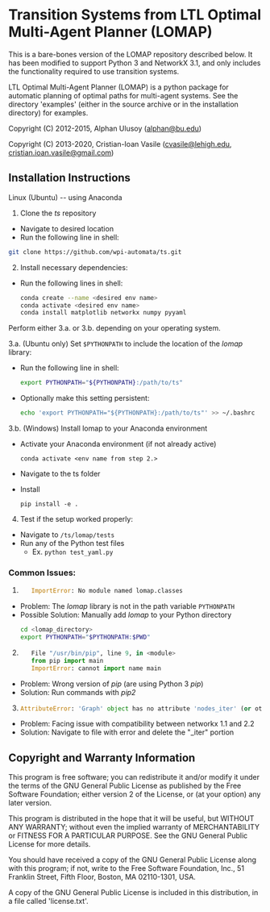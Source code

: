 Transition Systems from LTL Optimal Multi-Agent Planner (LOMAP)
=======================================

This is a bare-bones version of the LOMAP repository described below. It has been modified to support Python 3 and NetworkX 3.1, and only includes the functionality required to use transition systems.

LTL Optimal Multi-Agent Planner (LOMAP) is a python package for automatic
planning of optimal paths for multi-agent systems.
See the directory 'examples' (either in the source archive or in the
installation directory) for examples.

Copyright (C) 2012-2015, Alphan Ulusoy (alphan@bu.edu)

Copyright (C) 2013-2020, Cristian-Ioan Vasile (cvasile@lehigh.edu,
                                               cristian.ioan.vasile@gmail.com)

## Installation Instructions

Linux (Ubuntu) -- using Anaconda
1. Clone the _ts_ repository
  * Navigate to desired location
  * Run the following line in shell:

  ```bash
  git clone https://github.com/wpi-automata/ts.git
  ```

2. Install necessary dependencies:

  * Run the following lines in shell:

    ```bash
    conda create --name <desired env name>
    conda activate <desired env name>
    conda install matplotlib networkx numpy pyyaml
    ```

Perform either 3.a. or 3.b. depending on your operating system.

3.a. (Ubuntu only) Set `$PYTHONPATH` to include the location of the _lomap_ library:
  * Run the following line in shell:

      ```bash
      export PYTHONPATH="${PYTHONPATH}:/path/to/ts"
      ```

  * Optionally make this setting persistent:

      ```bash
      echo 'export PYTHONPATH="${PYTHONPATH}:/path/to/ts"' >> ~/.bashrc
      ```
3.b. (Windows) Install lomap to your Anaconda environment
* Activate your Anaconda environment (if not already active)

    ```
    conda activate <env name from step 2.>
    ```

* Navigate to the ts folder

* Install
    ```
    pip install -e .
    ```
    
4. Test if the setup worked properly:
  * Navigate to `/ts/lomap/tests`
  * Run any of the Python test files
    * Ex. `python test_yaml.py`

### Common Issues:
1. ```python
      ImportError: No module named lomap.classes
   ```
  * Problem: The _lomap_ library is not in the path variable `PYTHONPATH`
  * Possible Solution: Manually add _lomap_ to your Python directory
    ```bash
    cd <lomap_directory>
    export PYTHONPATH="$PYTHONPATH:$PWD"
    ```

2. ```python
      File "/usr/bin/pip", line 9, in <module>
      from pip import main
      ImportError: cannot import name main
   ```
  * Problem: Wrong version of _pip_ (are using Python 3 _pip_)
  * Solution: Run commands with _pip2_

3. ```python
   AttributeError: 'Graph' object has no attribute 'nodes_iter' (or other graph issues)
   ```
  * Problem: Facing issue with compatibility between networkx 1.1 and 2.2
  * Solution: Navigate to file with error and delete the "_iter" portion

## Copyright and Warranty Information

This program is free software; you can redistribute it and/or
modify it under the terms of the GNU General Public License
as published by the Free Software Foundation; either version 2
of the License, or (at your option) any later version.

This program is distributed in the hope that it will be useful,
but WITHOUT ANY WARRANTY; without even the implied warranty of
MERCHANTABILITY or FITNESS FOR A PARTICULAR PURPOSE.  See the
GNU General Public License for more details.

You should have received a copy of the GNU General Public License
along with this program; if not, write to the Free Software
Foundation, Inc., 51 Franklin Street, Fifth Floor, Boston, MA
02110-1301, USA.

A copy of the GNU General Public License is included in this
distribution, in a file called 'license.txt'.
